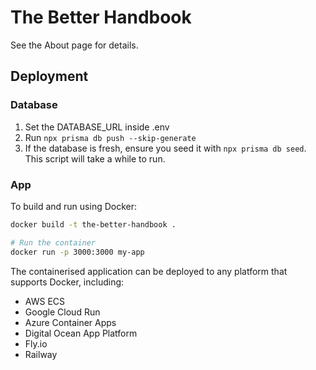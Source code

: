 # The Better Handbook

See the About page for details.

## Deployment

### Database

1. Set the DATABASE_URL inside .env
2. Run `npx prisma db push --skip-generate`
3. If the database is fresh, ensure you seed it with `npx prisma db seed`. This script will take a while to run.

### App

To build and run using Docker:

```bash
docker build -t the-better-handbook .

# Run the container
docker run -p 3000:3000 my-app
```

The containerised application can be deployed to any platform that supports Docker, including:

- AWS ECS
- Google Cloud Run
- Azure Container Apps
- Digital Ocean App Platform
- Fly.io
- Railway
